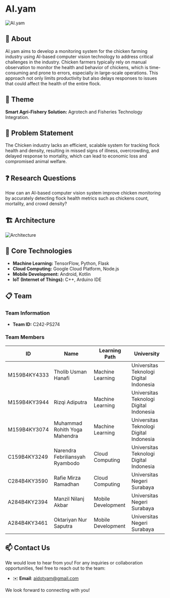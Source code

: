 # AI.yam

![AI.yam](https://storage.googleapis.com/aidotyam/readme/aidotyam-logo.png)

## 📖 **About**

AI.yam aims to develop a monitoring system for the chicken farming industry using AI-based computer vision technology to address critical challenges in the industry. Chicken farmers typically rely on manual observation to monitor the health and behavior of chickens, which is time-consuming and prone to errors, especially in large-scale operations. This approach not only limits productivity but also delays responses to issues that could affect the health of the entire flock.

## 🌱 **Theme**

**Smart Agri-Fishery Solution:** Agrotech and Fisheries Technology Integration.

## 🧐 **Problem Statement**

The Chicken industry lacks an efficient, scalable system for tracking flock health and density, resulting in missed signs of illness, overcrowding, and delayed response to mortality, which can lead to economic loss and compromised animal welfare.

## ❓ **Research Questions**

How can an AI-based computer vision system improve chicken monitoring by accurately detecting flock health metrics such as chickens count, mortality, and crowd density?

## 🏗️ **Architecture**

![Architecture](https://storage.googleapis.com/aidotyam/readme/aidotyam-architecture.png)

## 🔧 **Core Technologies**

- **Machine Learning:** TensorFlow, Python, Flask
- **Cloud Computing:** Google Cloud Platform, Node.js
- **Mobile Development:** Android, Kotlin
- **IoT (Internet of Things):** C++, Arduino IDE

## 📋 **Team**

### Team Information

- **Team ID:** C242-PS274

### Team Members

| ID           | Name                            | Learning Path      | University                              |
| ------------ | ------------------------------- | ------------------ | --------------------------------------- |
| M159B4KY4333 | Tholib Usman Hanafi             | Machine Learning   | Universitas Teknologi Digital Indonesia |
| M159B4KY3944 | Rizqi Adiputra                  | Machine Learning   | Universitas Teknologi Digital Indonesia |
| M159B4KY3074 | Muhammad Rohith Yoga Mahendra   | Machine Learning   | Universitas Teknologi Digital Indonesia |
| C159B4KY3249 | Narendra Febriliansyah Ryambodo | Cloud Computing    | Universitas Teknologi Digital Indonesia |
| C284B4KY3590 | Rafie Mirza Ramadhan            | Cloud Computing    | Universitas Negeri Surabaya             |
| A284B4KY2394 | Manzil Nilanj Akbar             | Mobile Development | Universitas Negeri Surabaya             |
| A284B4KY3461 | Oktariyan Nur Saputra           | Mobile Development | Universitas Negeri Surabaya             |

## 📫 **Contact Us**

We would love to hear from you! For any inquiries or collaboration opportunities, feel free to reach out to the team:

- ✉️ **Email**: [aidotyam@gmail.com](mailto:aidotyam@gmail.com)

We look forward to connecting with you!

